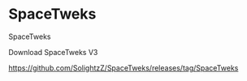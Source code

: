 # SpaceTweks
 SpaceTweks

Download SpaceTweks V3

https://github.com/SolightzZ/SpaceTweks/releases/tag/SpaceTweks


